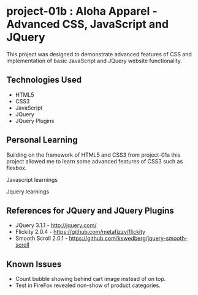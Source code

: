 # project-01b : Aloha Apparel - Advanced CSS, JavaScript and JQuery
This project was designed to demonstrate advanced features of CSS and implementation of basic JavaScript and JQuery website functionality.

## Technologies Used

- HTML5
- CSS3
- JavaScript
- JQuery
- JQuery Plugins

## Personal Learning

Building on the framework of HTML5 and CSS3 from project-01a this project allowed me to learn some advanced features of CSS3 such as flexbox.
  
Javascript learnings

Jquery learnings

## References for JQuery and JQuery Plugins

- JQuery 3.1.1 - http://jquery.com/
- Flickity 2.0.4 - https://github.com/metafizzy/flickity
- Smooth Scroll 2.0.1 - https://github.com/kswedberg/jquery-smooth-scroll

## Known Issues
- Count bubble showing behind cart image instead of on top.
- Test in FireFox revealed non-show of product categories.
